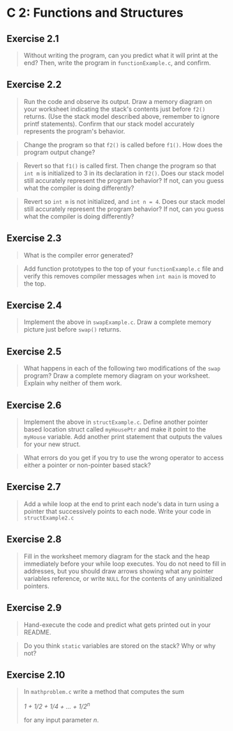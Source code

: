# C 2: Functions and Structures

## Exercise 2.1
> Without writing the program, can you predict what it will print
at the end? Then, write the program in `functionExample.c`,
and confirm.

## Exercise 2.2
>Run the code and observe its output. Draw a memory diagram
  on your worksheet indicating the stack's contents just before `f2()`
  returns. (Use the stack model described above, remember to ignore printf
  statements). Confirm that our stack  model accurately represents
  the program's behavior.


>Change the program so that `f2()` is called before `f1()`.
  How does the program output change?


>Revert so that `f1()` is called first. Then change the program
  so that `int m` is initialized to 3 in its
  declaration in `f2()`. Does our stack model still accurately represent
  the program behavior? If not, can you guess what the compiler is doing differently?


>Revert so `int m` is not initialized, and `int n = 4`.
  Does our stack model still accurately represent
  the program behavior? If not, can you guess what the compiler is doing differently?

## Exercise 2.3
> What is the compiler error generated?

> Add function prototypes to the top of your `functionExample.c` file and verify
this removes compiler messages when `int main` is moved to the top.


## Exercise 2.4
> Implement the above in `swapExample.c`.
Draw a complete memory picture just before `swap()` returns.

## Exercise 2.5
> What happens in each of the following two modifications of the
`swap` program? Draw a complete
memory diagram on your worksheet. Explain why neither of them work.

## Exercise 2.6
> Implement the above in `structExample.c`. Define another
pointer based location struct called `myHousePtr` and make it point to the `myHouse` variable.
Add another print statement that outputs the values for your new struct.

> What errors do you get if you try to use the wrong operator to access
either a pointer or non-pointer based stack?

## Exercise 2.7
> Add a while loop at the end to print each node's data in turn
using a pointer that successively points to each node.
Write your code in `structExample2.c`

## Exercise 2.8
> Fill in the worksheet memory diagram for the stack and the heap immediately
before your while loop executes.  You do not need to fill in addresses, but you
should draw arrows showing what any pointer variables reference, or write
`NULL` for the contents of any uninitialized pointers.

## Exercise 2.9
> Hand-execute the code and predict what gets printed out in your README.


> Do you think `static` variables are stored on the stack? Why or why not?

## Exercise 2.10
> In `mathproblem.c` write a method that computes the sum
>  
>  <i>1 + 1/2 + 1/4 + ... + 1/2<sup>n</sup></i>
>
> for any input parameter <i>n</i>.
